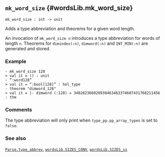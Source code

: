 ## `mk_word_size` {#wordsLib.mk_word_size}


```
mk_word_size : int -> unit
```



Adds a type abbreviation and theorems for a given word length.


An invocation of `mk_word_size n` introduces a type abbreviation for words of
length `n`.  Theorems for `dimindex(:n)`, `dimword(:n)` and `INT_MIN(:n)` are
generated and stored.

### Example

    
    - mk_word_size 128
    > val it = () : unit
    - “:word128”
    > val it = “:bool[128]” : hol_type
    - theorem "dimword_128"
    > val it = |- dimword (:128) = 340282366920938463463374607431768211456 : thm
    

### Comments

The type abbreviation will only print when `type_pp.pp_array_types` is set to
`false`.

### See also

[`Parse.type_abbrev`](#Parse.type_abbrev), [`wordsLib.SIZES_CONV`](#wordsLib.SIZES_CONV), [`wordsLib.SIZES_ss`](#wordsLib.SIZES_ss)

